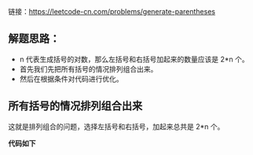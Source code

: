 链接：https://leetcode-cn.com/problems/generate-parentheses

## 解题思路：

- n 代表生成括号的对数，那么左括号和右括号加起来的数量应该是 2*n 个。
- 首先我们先把所有括号的情况排列组合出来。
- 然后在根据条件对代码进行优化。

## 所有括号的情况排列组合出来

这就是排列组合的问题，选择左括号和右括号，加起来总共是 2*n 个。

**代码如下**

